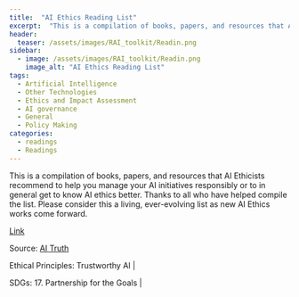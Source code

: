 ```yaml
---
title:  "AI Ethics Reading List"  
excerpt:  "This is a compilation of books, papers, and resources that AI Ethicists recommend to help you manage your AI initiatives responsibly or to in general get to know AI ethics better. Thanks to all who have helped compile the list. Please consi (...)"  
header:
  teaser: /assets/images/RAI_toolkit/Readin.png
sidebar:
  - image: /assets/images/RAI_toolkit/Readin.png
    image_alt: "AI Ethics Reading List"
tags:
  - Artificial Intelligence
  - Other Technologies
  - Ethics and Impact Assessment
  - AI governance
  - General
  - Policy Making
categories:
  - readings
  - Readings
---
```

This is a compilation of books, papers, and resources that AI Ethicists recommend to help you manage your AI initiatives responsibly or to in general get to know AI ethics better. Thanks to all who have helped compile the list. Please consider this a living, ever-evolving list as new AI Ethics works come forward.

[Link](https://www.aitruth.org/aiethics-readinglist/)

Source: [AI Truth](https://www.aitruth.org/about)

Ethical Principles: Trustworthy AI | 

SDGs: 17. Partnership for the Goals | 
